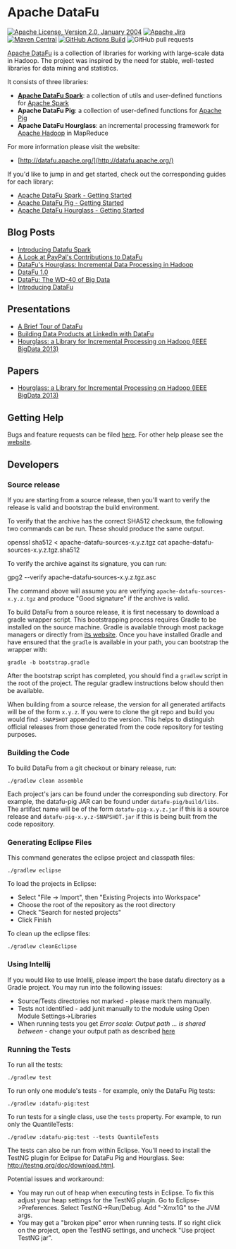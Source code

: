 <!---
 Licensed to the Apache Software Foundation (ASF) under one or more
 contributor license agreements.  See the NOTICE file distributed with
 this work for additional information regarding copyright ownership.
 The ASF licenses this file to You under the Apache License, Version 2.0
 (the "License"); you may not use this file except in compliance with
 the License.  You may obtain a copy of the License at

      http://www.apache.org/licenses/LICENSE-2.0

 Unless required by applicable law or agreed to in writing, software
 distributed under the License is distributed on an "AS IS" BASIS,
 WITHOUT WARRANTIES OR CONDITIONS OF ANY KIND, either express or implied.
 See the License for the specific language governing permissions and
 limitations under the License.
-->
# Apache DataFu

[![Apache License, Version 2.0, January 2004](https://img.shields.io/github/license/apache/datafu)](https://www.apache.org/licenses/LICENSE-2.0)
[![Apache Jira](https://img.shields.io/badge/ASF%20Jira-DATAFU-brightgreen)](https://issues.apache.org/jira/projects/DATAFU/)
[![Maven Central](https://maven-badges.herokuapp.com/maven-central/org.apache.datafu/datafu-spark_2.12/badge.svg)](http://search.maven.org/#search%7Cga%7C1%7Cg%3A%22org.apache.datafu%22)
[![GitHub Actions Build](https://github.com/apache/datafu/actions/workflows/tests.yml/badge.svg?branch=main)](https://github.com/apache/datafu/actions/workflows/tests.yml)
![GitHub pull requests](https://img.shields.io/github/issues-pr/apache/datafu)

[Apache DataFu](http://datafu.apache.org) is a collection of libraries for working with large-scale data in Hadoop.
The project was inspired by the need for stable, well-tested libraries for data mining and statistics.

It consists of three libraries:

* **[Apache DataFu Spark](https://github.com/apache/datafu/tree/main/datafu-spark)**: a collection of utils and user-defined functions for [Apache Spark](http://spark.apache.org/)
* **Apache DataFu Pig**: a collection of user-defined functions for [Apache Pig](http://pig.apache.org/)
* **Apache DataFu Hourglass**: an incremental processing framework for [Apache Hadoop](http://hadoop.apache.org/) in MapReduce

For more information please visit the website:

* [http://datafu.apache.org/](http://datafu.apache.org/)

If you'd like to jump in and get started, check out the corresponding guides for each library:

* [Apache DataFu Spark - Getting Started](http://datafu.apache.org/docs/spark/getting-started.html)
* [Apache DataFu Pig - Getting Started](http://datafu.apache.org/docs/datafu/getting-started.html)
* [Apache DataFu Hourglass - Getting Started](http://datafu.apache.org/docs/hourglass/getting-started.html)

## Blog Posts

* [Introducing Datafu Spark](https://datafu.apache.org/blog/2021/11/18/introducing-datafu-spark.html)
* [A Look at PayPal's Contributions to DataFu](http://datafu.apache.org/blog/2019/01/29/a-look-at-paypals-contributions-to-datafu.html)
* [DataFu's Hourglass: Incremental Data Processing in Hadoop](http://datafu.apache.org/blog/2013/10/03/datafus-hourglass-incremental-data-processing-in-hadoop.html)
* [DataFu 1.0](http://datafu.apache.org/blog/2013/09/04/datafu-1-0.html)
* [DataFu: The WD-40 of Big Data](http://datafu.apache.org/blog/2013/01/24/datafu-the-wd-40-of-big-data.html)
* [Introducing DataFu](http://datafu.apache.org/blog/2012/01/10/introducing-datafu.html)

## Presentations

* [A Brief Tour of DataFu](http://www.slideshare.net/matthewterencehayes/datafu)
* [Building Data Products at LinkedIn with DataFu](http://www.slideshare.net/matthewterencehayes/building-data-products-at-linkedin-with-datafu)
* [Hourglass: a Library for Incremental Processing on Hadoop (IEEE BigData 2013)](http://www.slideshare.net/matthewterencehayes/hourglass-a-library-for-incremental-processing-on-hadoop)

## Papers

* [Hourglass: a Library for Incremental Processing on Hadoop (IEEE BigData 2013)](http://www.slideshare.net/matthewterencehayes/hourglass-27038297)

## Getting Help

Bugs and feature requests can be filed [here](https://issues.apache.org/jira/browse/DATAFU).  For other help please see the [website](http://datafu.apache.org/).

## Developers

### Source release

If you are starting from a source release, then you'll want to verify the release is valid and bootstrap the build environment.

To verify that the archive has the correct SHA512 checksum, the following two commands can be run.  These should produce the same output.

  openssl sha512 < apache-datafu-sources-x.y.z.tgz
  cat apache-datafu-sources-x.y.z.tgz.sha512

To verify the archive against its signature, you can run:

  gpg2 --verify apache-datafu-sources-x.y.z.tgz.asc

The command above will assume you are verifying `apache-datafu-sources-x.y.z.tgz` and produce "Good signature" if the archive is valid.

To build DataFu from a source release, it is first necessary to download a gradle wrapper script.  This bootstrapping process requires Gradle to be installed on the source machine.  Gradle is available through most package managers or directly from [its website](http://www.gradle.org/).  Once you have installed Gradle and have ensured that the `gradle` is available in your path, you can bootstrap the wrapper with:

    gradle -b bootstrap.gradle

After the bootstrap script has completed, you should find a `gradlew` script in the root of the project.  The regular gradlew instructions below should then be available.

When building from a source release, the version for all generated artifacts will be of the form `x.y.z`.  If you were to clone the git repo and build you would find `-SNAPSHOT` appended to the version.  This helps to distinguish official releases from those generated from the code repository for testing purposes.

### Building the Code

To build DataFu from a git checkout or binary release, run:

    ./gradlew clean assemble

Each project's jars can be found under the corresponding sub directory. For example, the datafu-pig JAR can be found under `datafu-pig/build/libs`.  The artifact name will be of the form `datafu-pig-x.y.z.jar` if this is a source release and `datafu-pig-x.y.z-SNAPSHOT.jar` if this is being built from the code repository.

### Generating Eclipse Files

This command generates the eclipse project and classpath files:

    ./gradlew eclipse

To load the projects in Eclipse:

  * Select "File -> Import", then "Existing Projects into Workspace"
  * Choose the root of the repository as the root directory
  * Check "Search for nested projects"
  * Click Finish

To clean up the eclipse files:

    ./gradlew cleanEclipse

### Using Intellij

If you would like to use Intellij, please import the base datafu directory as a Gradle project. You may run into the following issues:

* Source/Tests directories not marked - please mark them manually.
* Tests not identified - add junit manually to the module using Open Module Settings->Libraries
* When running tests you get _Error scala: Output path ... is shared between_ - change your output path as described [here](https://stackoverflow.com/questions/18920334/output-path-is-shared-between-the-same-module-error)

### Running the Tests

To run all the tests:

    ./gradlew test

To run only one module's tests - for example, only the DataFu Pig tests:

    ./gradlew :datafu-pig:test

To run tests for a single class, use the `tests` property.  For example, to run only the QuantileTests:

    ./gradlew :datafu-pig:test --tests QuantileTests

The tests can also be run from within Eclipse.  You'll need to install the TestNG plugin for Eclipse for DataFu Pig and Hourglass.  See: http://testng.org/doc/download.html.

Potential issues and workaround:
* You may run out of heap when executing tests in Eclipse. To fix this adjust your heap settings for the TestNG plugin. Go to Eclipse->Preferences. Select TestNG->Run/Debug. Add "-Xmx1G" to the JVM args.
* You may get a "broken pipe" error when running tests.  If so right click on the project, open the TestNG settings, and uncheck "Use project TestNG jar".

